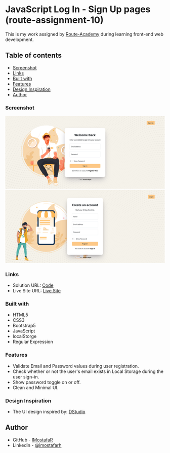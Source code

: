 # JavaScript Log In - Sign Up pages (route-assignment-10)

This is my work assigned by [Route-Academy](https://www.linkedin.com/company/routeacademy/mycompany/) during learning front-end web development.

## Table of contents

- [Screenshot](#screenshot)
- [Links](#links)
- [Built with](#built-with)
- [Features](#features)
- [Design Inspiration](#design-inspiration)
- [Author](#author)

### Screenshot

![](./images/Screenshot-Log-in.png)
![](./images/Screenshot-Sign-up.png)

### Links

- Solution URL: [Code](https://github.com/IMostafaR/JavaScript-Log-In)
- Live Site URL: [Live Site](https://imostafar.github.io/JavaScript-Log-In/)

### Built with

- HTML5
- CSS3
- Bootstrap5
- JavaScript
- localStorge
- Regular Expression

### Features

- Validate Email and Password values during user registration.
- Check whether or not the user's email exists in Local Storage during the user sign-in.
- Show password toggle on or off.
- Clean and Minimal UI.

### Design Inspiration

- The UI design inspired by: [DStudio](https://dribbble.com/shots/18063206-Login-UI)

## Author

- GitHub - [IMostafaR](https://github.com/IMostafaR)
- Linkedin - [@imostafarh](https://www.linkedin.com/in/imostafarh/)
